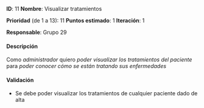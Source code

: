 
**ID**: 11
**Nombre**: Visualizar tratamientos

**Prioridad** (de 1 a 13): 11
**Puntos estimado**: 1
**Iteración**: 1

**Responsable**: Grupo 29

#### Descripción

Como *administrador* quiero *poder visualizar los tratamientos del paciente* para *poder conocer cómo se están tratando sus enfermedades*

#### Validación

* Se debe poder visualizar los tratamientos de cualquier paciente dado de alta 
